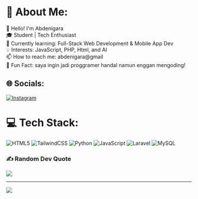 # 💫 About Me:
👋 Hello! I'm Abdenigara<br>🎓 Student | Tech Enthusiast <br>🌱 Currently learning: Full-Stack Web Development & Mobile App Dev<br>💡 Interests: JavaScript, PHP, Html, and AI<br>📫 How to reach me: abdenigara@gmail<br>🚀 Fun Fact: saya ingin jadi proggramer handal namun enggan mengoding!


## 🌐 Socials:
[![Instagram](https://img.shields.io/badge/Instagram-%23E4405F.svg?logo=Instagram&logoColor=white)](https://instagram.com/@abdenism)


# 💻 Tech Stack:
![HTML5](https://img.shields.io/badge/html5-%23E34F26.svg?style=for-the-badge&logo=html5&logoColor=white) ![TailwindCSS](https://img.shields.io/badge/tailwindcss-%2338B2AC.svg?style=for-the-badge&logo=tailwind-css&logoColor=white) ![Python](https://img.shields.io/badge/python-3670A0?style=for-the-badge&logo=python&logoColor=ffdd54) ![JavaScript](https://img.shields.io/badge/javascript-%23323330.svg?style=for-the-badge&logo=javascript&logoColor=%23F7DF1E) ![Laravel](https://img.shields.io/badge/laravel-%23FF2D20.svg?style=for-the-badge&logo=laravel&logoColor=white) ![MySQL](https://img.shields.io/badge/mysql-4479A1.svg?style=for-the-badge&logo=mysql&logoColor=white)


### ✍️ Random Dev Quote
![](https://quotes-github-readme.vercel.app/api?type=horizontal&theme=dark)

---
[![](https://visitcount.itsvg.in/api?id=abdenigara1&icon=1&color=0)](https://visitcount.itsvg.in)

<!-- Proudly created with GPRM ( https://gprm.itsvg.in ) -->
